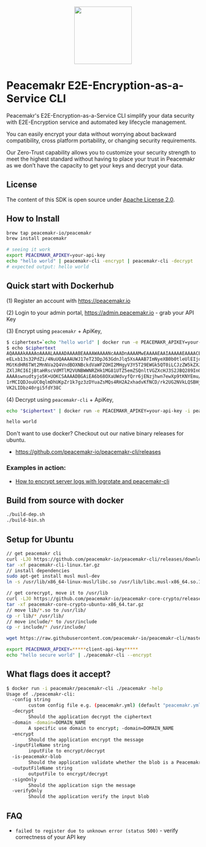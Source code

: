 <p align="center">
  <br>
    <img src="https://admin.peacemakr.io/p_logo.png" width="150"/>
  <br>
</p>

# Peacemakr E2E-Encryption-as-a-Service CLI
Peacemakr's E2E-Encryption-as-a-Service CLI simplify your data security with E2E-Encryption service and automated key lifecycle management.

You can easily encrypt your data without worrying about backward compatibility, cross platform portability, or changing security requirements.

Our Zero-Trust capability allows you to customize your security strength to meet the highest standard without having to place your trust in Peacemakr as we don’t have the capacity to get your keys and decrypt your data.

## License

The content of this SDK is open source under [Apache License 2.0](https://github.com/peacemakr-io/peacemakr-cli/blob/master/LICENSE).

## How to Install
```sh
brew tap peacemakr-io/peacemakr
brew install peacemakr

# seeing it work
export PEACEMAKR_APIKEY=your-api-key
echo "hello world" | peacemakr-cli -encrypt | peacemakr-cli -decrypt
# expected output: hello world
```

## Quick start with Dockerhub
 (1) Register an account with https://peacemakr.io

 (2) Login to your admin portal, https://admin.peacemakr.io - grab your API Key

 (3) Encrypt using `peacemakr` + ApiKey,
```sh
$ ciphertext=`echo "hello world" | docker run -e PEACEMAKR_APIKEY=your-api-key -i peacemakr/peacemakr-cli ./peacemakr-cli -encrypt`
$ echo $ciphertext
AQAAAAkAAAAoAAAALAAAADAAAABEAAAAWAAAANcAAADnAAAAMwEAAAAEAAIAAAAAEAAAACEI
eELxb13s32PdZi/4NuUQAAAAUWJ17eT23DpJ63GdnJlq5XsAAAB7ImNyeXB0b0tleUlEIjoi
MGtKdHR6TWt2MnNVa2Q4VndBOXNBckdVaWFZOHI2MHgyV3Y5T29EWGk5QT0iLCJzZW5kZXJL
ZXlJRCI6IjBtaHRscVdMTlM2VUNBWWNRZHk1MG81UTZ5emZSQnltVGZXcHJ3S2JBQ289In0M
AAAAswnudtyjo5K+UOKCSAAAADBGAiEA6b68OXaUWdvyfQrr6jENzjhwn7ewXp9tKNYEmu/W
1rMCIQDJouUC0qlmDhUKpZr1k7gz3zDYuaZsMQs4RH2A2xhadvKfNCD/rk2UG2NVkLQSBHjF
VK2LIDbz40rgi5fdY38C
```
(4) Decrypt using `peacemakr-cli` + ApiKey,
```sh
echo "$ciphertext" | docker run -e PEACEMAKR_APIKEY=your-api-key -i peacemakr/peacemakr-cli ./peacemakr-cli -decrypt 2>/dev/null

hello world
```


Don't want to use docker? Checkout out our native binary releases for ubuntu.
 * https://github.com/peacemakr-io/peacemakr-cli/releases

### Examples in action:
 * [How to encrypt server logs with logrotate and peacemakr-cli](https://medium.com/@danielhuang37/encrypting-all-your-logs-in-2-easy-steps-using-logrotate-and-peacemakr-8ad9cbfe1b4c)

## Build from source with docker
```sh
./build-dep.sh
./build-bin.sh
```

## Setup for Ubuntu
```sh
// get peacemakr cli
curl -LJO https://github.com/peacemakr-io/peacemakr-cli/releases/download/v0.3.0/peacemakr-cli-linux.tar.gz
tar -xf peacemakr-cli-linux.tar.gz
// install dependencies
sudo apt-get install musl musl-dev
ln -s /usr/lib/x86_64-linux-musl/libc.so /usr/lib/libc.musl-x86_64.so.1

// get corecrypt, move it to /usr/lib
curl -LJO https://github.com/peacemakr-io/peacemakr-core-crypto/releases/download/v0.2.2/peacemakr-core-crypto-ubuntu-x86_64.tar.gz
tar -xf peacemakr-core-crypto-ubuntu-x86_64.tar.gz
// move lib/*.so to /usr/lib/
cp -r lib/* /usr/lib/
// move include/* to /usr/include
cp -r include/* /usr/include/

wget https://raw.githubusercontent.com/peacemakr-io/peacemakr-cli/master/peacemakr.yml

export PEACEMAKR_APIKEY=*****client-api-key*****
echo "hello secure world" | ./peacemakr-cli --encrypt
```

## What flags does it accept?
```sh
$ docker run -i peacemakr/peacemakr-cli ./peacemakr -help
Usage of ./peacemakr-cli:
  -config string
        custom config file e.g. (peacemakr.yml) (default "peacemakr.yml")
  -decrypt
        Should the application decrypt the ciphertext
  -domain -domain=DOMAIN_NAME
        A specific use domain to encrypt; -domain=DOMAIN_NAME
  -encrypt
        Should the application encrypt the message
  -inputFileName string
        inputFile to encrypt/decrypt
  -is-peacemakr-blob
        Should the application validate whether the blob is a Peacemakr blob or not
  -outputFileName string
        outputFile to encrypt/decrypt
  -signOnly
        Should the application sign the message
  -verifyOnly
        Should the application verify the input blob
```

## FAQ

 * `failed to register due to unknown error (status 500)` - verify correctness of your API key

